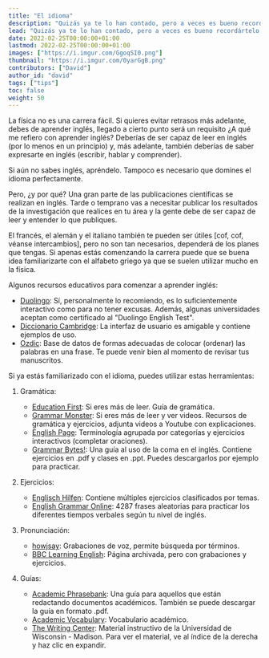 ```yaml
---
title: "El idioma"
description: "Quizás ya te lo han contado, pero a veces es bueno recordártelo..."
lead: "Quizás ya te lo han contado, pero a veces es bueno recordártelo..."
date: 2022-02-25T00:00:00+01:00
lastmod: 2022-02-25T00:00:00+01:00
images: ["https://i.imgur.com/GgoqSI0.png"]
thumbnail: "https://i.imgur.com/0yarGgB.png"
contributors: ["David"]
author_id: "david"
tags: ["tips"]
toc: false
weight: 50
---
```


La física no es una carrera fácil. Si quieres evitar retrasos más adelante, debes de aprender inglés, llegado a cierto punto será un requisito ¿A qué me refiero con aprender inglés? Deberías de ser capaz de leer en inglés (por lo menos en un principio) y, más adelante, también deberías de saber expresarte en inglés (escribir, hablar y comprender).

Si aún no sabes inglés, apréndelo. Tampoco es necesario que domines el idioma perfectamente.

Pero, ¿y por qué? Una gran parte de las publicaciones científicas se realizan en inglés. Tarde o temprano vas a necesitar publicar los resultados de la investigación que realices en tu área y la gente debe de ser capaz de leer y entender lo que publiques.

El francés, el alemán y el italiano también te pueden ser útiles [cof, cof, véanse intercambios], pero no son tan necesarios, dependerá de los planes que tengas. Si apenas estás comenzando la carrera puede que se buena idea familiarizarte con el alfabeto griego ya que se suelen utilizar mucho en la física.

Algunos recursos educativos para comenzar a aprender inglés:

- [Duolingo](https://www.duolingo.com/): Sí, personalmente lo recomiendo, es lo suficientemente interactivo como para no tener excusas. Además, algunas universidades aceptan como certificado al "Duolingo English Test".
- [Diccionario Cambridge](https://dictionary.cambridge.org/es/diccionario/espanol-ingles/): La interfaz de usuario es amigable y contiene ejemplos de uso.
- [Ozdic](https://ozdic.com/): Base de datos de formas adecuadas de colocar (ordenar) las palabras en una frase. Te puede venir bien al momento de revisar tus manuscritos.

Si ya estás familiarizado con el idioma, puedes utilizar estas herramientas:

1. Gramática:

    - [Education First](https://www.ef.com/wwen/english-resources/): Si eres más de leer. Guía de gramática.
    - [Grammar Monster](https://www.grammar-monster.com/): Si eres más de leer y ver videos. Recursos de gramática y ejercicios, adjunta videos a Youtube con explicaciones.
    - [English Page](https://www.englishpage.com/): Terminología agrupada por categorías y ejercicios interactivos (completar oraciones).
    - [Grammar Bytes!](https://www.chompchomp.com/csfs01/csfs01.htm): Una guía al uso de la coma en el inglés. Contiene ejercicios en .pdf y clases en .ppt. Puedes descargarlos por ejemplo para practicar.

2. Ejercicios:

    - [Englisch Hilfen](https://www.englisch-hilfen.de/en/): Contiene múltiples ejercicios clasificados por temas.
    - [English Grammar Online](https://www.ego4u.com/en/cram-up/grammar/exercises): 4287 frases aleatorias para practicar los diferentes tiempos verbales según tu nivel de inglés.

3. Pronunciación:

    - [howjsay](https://howjsay.com/): Grabaciones de voz, permite búsqueda por términos.
    - [BBC Learning English](https://www.bbc.co.uk/worldservice/learningenglish/grammar/pron/): Página archivada, pero con grabaciones y ejercicios.

4. Guías:

    - [Academic Phrasebank](https://www.phrasebank.manchester.ac.uk/): Una guía para aquellos que están redactando documentos académicos. También se puede descargar la guía en formato .pdf.
    - [Academic Vocabulary](https://www.nottingham.ac.uk/alzsh3/acvocab/index.htm): Vocabulario académico.
    - [The Writing Center](https://writing.wisc.edu/handbook/assignments/): Material instructivo de la Universidad de Wisconsin - Madison. Para ver el material, ve al índice de la derecha y haz clic en expandir.
